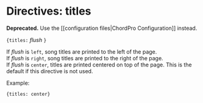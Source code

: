 # Directives: titles

**Deprecated.** Use the [[configuration files|ChordPro Configuration]] instead.

`{titles:` _flush_ `}`

If _flush_ is `left`, song titles are printed to the left of the page.  
If _flush_ is `right`, song titles are printed to the right of the page.  
If _flush_ is `center`, titles are printed centered on top of the page. This is the default if this directive is not used.

Example:

    {titles: center}
